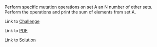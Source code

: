 Perform specific mutation operations on set A an N number of other sets.  Perform the operations and print the sum of elements from set A.

Link to [Challenge](https://www.hackerrank.com/challenges/py-set-mutations/problem)

Link to [PDF](set-mutations.pdf)

Link to [Solution](./mutations.py)

